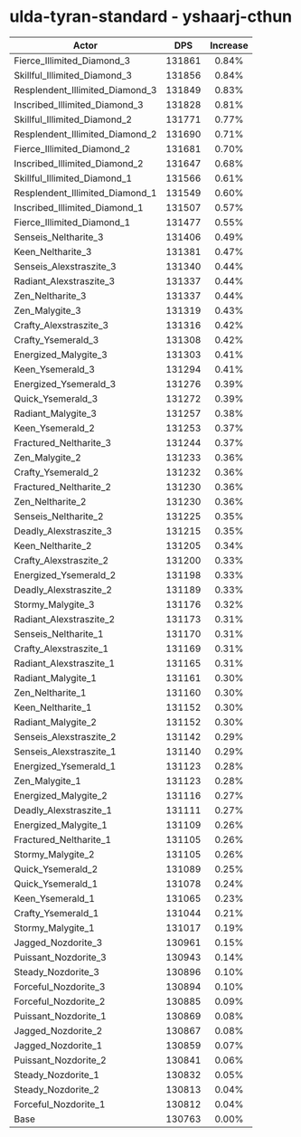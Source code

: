 # ulda-tyran-standard - yshaarj-cthun
| Actor | DPS | Increase |
|---|:---:|:---:|
|Fierce_Illimited_Diamond_3|131861|0.84%|
|Skillful_Illimited_Diamond_3|131856|0.84%|
|Resplendent_Illimited_Diamond_3|131849|0.83%|
|Inscribed_Illimited_Diamond_3|131828|0.81%|
|Skillful_Illimited_Diamond_2|131771|0.77%|
|Resplendent_Illimited_Diamond_2|131690|0.71%|
|Fierce_Illimited_Diamond_2|131681|0.70%|
|Inscribed_Illimited_Diamond_2|131647|0.68%|
|Skillful_Illimited_Diamond_1|131566|0.61%|
|Resplendent_Illimited_Diamond_1|131549|0.60%|
|Inscribed_Illimited_Diamond_1|131507|0.57%|
|Fierce_Illimited_Diamond_1|131477|0.55%|
|Senseis_Neltharite_3|131406|0.49%|
|Keen_Neltharite_3|131381|0.47%|
|Senseis_Alexstraszite_3|131340|0.44%|
|Radiant_Alexstraszite_3|131337|0.44%|
|Zen_Neltharite_3|131337|0.44%|
|Zen_Malygite_3|131319|0.43%|
|Crafty_Alexstraszite_3|131316|0.42%|
|Crafty_Ysemerald_3|131308|0.42%|
|Energized_Malygite_3|131303|0.41%|
|Keen_Ysemerald_3|131294|0.41%|
|Energized_Ysemerald_3|131276|0.39%|
|Quick_Ysemerald_3|131272|0.39%|
|Radiant_Malygite_3|131257|0.38%|
|Keen_Ysemerald_2|131253|0.37%|
|Fractured_Neltharite_3|131244|0.37%|
|Zen_Malygite_2|131233|0.36%|
|Crafty_Ysemerald_2|131232|0.36%|
|Fractured_Neltharite_2|131230|0.36%|
|Zen_Neltharite_2|131230|0.36%|
|Senseis_Neltharite_2|131225|0.35%|
|Deadly_Alexstraszite_3|131215|0.35%|
|Keen_Neltharite_2|131205|0.34%|
|Crafty_Alexstraszite_2|131200|0.33%|
|Energized_Ysemerald_2|131198|0.33%|
|Deadly_Alexstraszite_2|131189|0.33%|
|Stormy_Malygite_3|131176|0.32%|
|Radiant_Alexstraszite_2|131173|0.31%|
|Senseis_Neltharite_1|131170|0.31%|
|Crafty_Alexstraszite_1|131169|0.31%|
|Radiant_Alexstraszite_1|131165|0.31%|
|Radiant_Malygite_1|131161|0.30%|
|Zen_Neltharite_1|131160|0.30%|
|Keen_Neltharite_1|131152|0.30%|
|Radiant_Malygite_2|131152|0.30%|
|Senseis_Alexstraszite_2|131142|0.29%|
|Senseis_Alexstraszite_1|131140|0.29%|
|Energized_Ysemerald_1|131123|0.28%|
|Zen_Malygite_1|131123|0.28%|
|Energized_Malygite_2|131116|0.27%|
|Deadly_Alexstraszite_1|131111|0.27%|
|Energized_Malygite_1|131109|0.26%|
|Fractured_Neltharite_1|131105|0.26%|
|Stormy_Malygite_2|131105|0.26%|
|Quick_Ysemerald_2|131089|0.25%|
|Quick_Ysemerald_1|131078|0.24%|
|Keen_Ysemerald_1|131065|0.23%|
|Crafty_Ysemerald_1|131044|0.21%|
|Stormy_Malygite_1|131017|0.19%|
|Jagged_Nozdorite_3|130961|0.15%|
|Puissant_Nozdorite_3|130943|0.14%|
|Steady_Nozdorite_3|130896|0.10%|
|Forceful_Nozdorite_3|130894|0.10%|
|Forceful_Nozdorite_2|130885|0.09%|
|Puissant_Nozdorite_1|130869|0.08%|
|Jagged_Nozdorite_2|130867|0.08%|
|Jagged_Nozdorite_1|130859|0.07%|
|Puissant_Nozdorite_2|130841|0.06%|
|Steady_Nozdorite_1|130832|0.05%|
|Steady_Nozdorite_2|130813|0.04%|
|Forceful_Nozdorite_1|130812|0.04%|
|Base|130763|0.00%|
